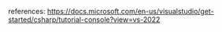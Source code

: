 references: https://docs.microsoft.com/en-us/visualstudio/get-started/csharp/tutorial-console?view=vs-2022
